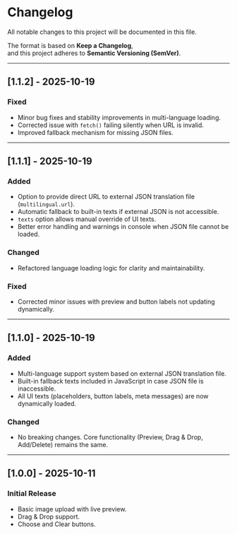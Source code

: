# Changelog

All notable changes to this project will be documented in this file.

The format is based on **Keep a Changelog**,  
and this project adheres to **Semantic Versioning (SemVer)**.

---

## [1.1.2] - 2025-10-19

### Fixed

- Minor bug fixes and stability improvements in multi-language loading.
- Corrected issue with `fetch()` failing silently when URL is invalid.
- Improved fallback mechanism for missing JSON files.

---

## [1.1.1] - 2025-10-19

### Added

- Option to provide direct URL to external JSON translation file (`multilingual.url`).
- Automatic fallback to built-in texts if external JSON is not accessible.
- `texts` option allows manual override of UI texts.
- Better error handling and warnings in console when JSON file cannot be loaded.

### Changed

- Refactored language loading logic for clarity and maintainability.

### Fixed

- Corrected minor issues with preview and button labels not updating dynamically.

---

## [1.1.0] - 2025-10-19

### Added

- Multi-language support system based on external JSON translation file.
- Built-in fallback texts included in JavaScript in case JSON file is inaccessible.
- All UI texts (placeholders, button labels, meta messages) are now dynamically loaded.

### Changed

- No breaking changes. Core functionality (Preview, Drag & Drop, Add/Delete) remains the same.

---

## [1.0.0] - 2025-10-11

### Initial Release

- Basic image upload with live preview.
- Drag & Drop support.
- Choose and Clear buttons.
